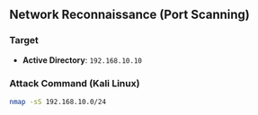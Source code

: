 ## Network Reconnaissance (Port Scanning)

### Target  
- **Active Directory**: `192.168.10.10` 

### Attack Command (Kali Linux)  
```bash
nmap -sS 192.168.10.0/24
```